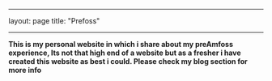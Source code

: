 ___
layout: page
title: "Prefoss"
___

**This is my personal website in which i share about my preAmfoss experience, Its not that high end of a website but as a fresher i have created this website
 as best i could. Please check my blog section for more info**
   
